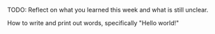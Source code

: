TODO: Reflect on what you learned this week and what is still unclear.

How to write and print out words, specifically "Hello world!"
